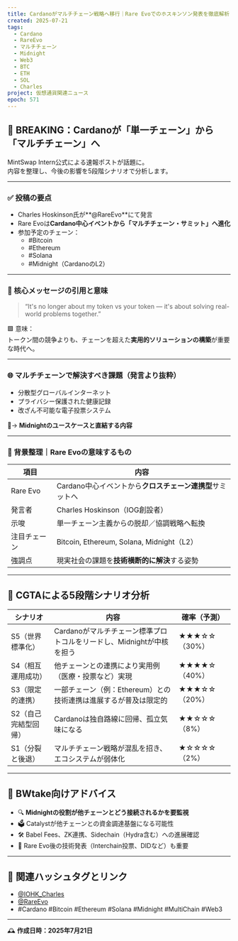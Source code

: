 ```yaml
---
title: Cardanoがマルチチェーン戦略へ移行｜Rare Evoでのホスキンソン発表を徹底解析
created: 2025-07-21
tags:
  - Cardano
  - RareEvo
  - マルチチェーン
  - Midnight
  - Web3
  - BTC
  - ETH
  - SOL
  - Charles
project: 仮想通貨関連ニュース
epoch: 571
---
```


## 📰 BREAKING：Cardanoが「単一チェーン」から「マルチチェーン」へ

MintSwap Intern公式による速報ポストが話題に。  
内容を整理し、今後の影響を5段階シナリオで分析します。

---

### ✅ 投稿の要点

- Charles Hoskinson氏が**@RareEvo**にて発言
- Rare Evoは**Cardano中心イベントから「マルチチェーン・サミット」へ進化**
- 参加予定のチェーン：  
  - #Bitcoin  
  - #Ethereum  
  - #Solana  
  - #Midnight（CardanoのL2）  

---

### 📣 核心メッセージの引用と意味

> “It's no longer about my token vs your token — it's about solving real-world problems together.”

🟩 意味：  
トークン間の競争よりも、チェーンを超えた**実用的ソリューションの構築**が重要な時代へ。

---

### 🌐 マルチチェーンで解決すべき課題（発言より抜粋）

- 分散型グローバルインターネット
- プライバシー保護された健康記録
- 改ざん不可能な電子投票システム

📝→ **Midnightのユースケースと直結する内容**

---

### 🧭 背景整理｜Rare Evoの意味するもの

| 項目 | 内容 |
|------|------|
| Rare Evo | Cardano中心イベントから**クロスチェーン連携型**サミットへ |
| 発言者 | Charles Hoskinson（IOG創設者） |
| 示唆 | 単一チェーン主義からの脱却／協調戦略へ転換 |
| 注目チェーン | Bitcoin, Ethereum, Solana, Midnight（L2） |
| 強調点 | 現実社会の課題を**技術横断的に解決**する姿勢 |

---

## 🔮 CGTAによる5段階シナリオ分析

| シナリオ | 内容 | 確率（予測） |
|----------|------|--------------|
| S5（世界標準化） | Cardanoがマルチチェーン標準プロトコルをリードし、Midnightが中核を担う | ★★★☆☆（30%） |
| S4（相互運用成功） | 他チェーンとの連携により実用例（医療・投票など）実現 | ★★★★☆（40%） |
| S3（限定的連携） | 一部チェーン（例：Ethereum）との技術連携は進展するが普及は限定的 | ★★★☆☆（20%） |
| S2（自己完結型回帰） | Cardanoは独自路線に回帰、孤立気味になる | ★★☆☆☆（8%） |
| S1（分裂と後退） | マルチチェーン戦略が混乱を招き、エコシステムが弱体化 | ★☆☆☆☆（2%） |

---

## 🧠 BWtake向けアドバイス

- 🔍 **Midnightの役割が他チェーンとどう接続されるかを要監視**
- 🗳️ Catalystが他チェーンとの資金調達基盤になる可能性
- 🛠️ Babel Fees、ZK連携、Sidechain（Hydra含む）への進展確認
- 🧭 Rare Evo後の技術発表（Interchain投票、DIDなど）も重要

---

## 📌 関連ハッシュタグとリンク
- [@IOHK_Charles](https://twitter.com/IOHK_Charles)
- [@RareEvo](https://twitter.com/RareEvo)
- #Cardano #Bitcoin #Ethereum #Solana #Midnight #MultiChain #Web3

---

🕰️ **作成日時：2025年7月21日**